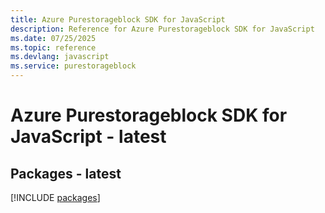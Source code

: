 ```yaml
---
title: Azure Purestorageblock SDK for JavaScript
description: Reference for Azure Purestorageblock SDK for JavaScript
ms.date: 07/25/2025
ms.topic: reference
ms.devlang: javascript
ms.service: purestorageblock
---
```

# Azure Purestorageblock SDK for JavaScript - latest
## Packages - latest
[!INCLUDE [packages](purestorageblock-index.md)]